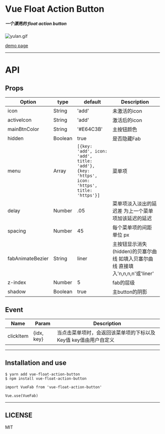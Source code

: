 # Vue Float Action Button


##### 一个漂亮的 float action button

![yulan.gif](http://upload-images.jianshu.io/upload_images/5738345-b97a517b5fe5f794.gif?imageMogr2/auto-orient/strip%7CimageView2/2/w/1240)  

[demo page](http://htmlpreview.github.io/?https://github.com/a62527776a/vue-fab/blob/dev/demo/dist/index.html)

***

# API


## Props

| Option |  type  |  default  | Description |
| ------ | ------ | --------  | ----------  |
|  icon  | String |  'add' |  未激活的icon     |
| activeIcon | String | 'add' | 激活后的icon |
|mainBtnColor|String|'#E64C3B'| 主按钮颜色|
|hidden| Boolean | true | 是否隐藏Fab |
|menu| Array | ``` [{key: 'add', icon: 'add', title: 'add'}, {key: 'https', icon: 'https', title: 'https'}] ``` | 菜单项 |
|delay|Number|.05| 菜单项淡入淡出的延迟差 为上一个菜单项加该延迟的延迟 |
|spacing| Number|45|每个菜单项的间距 单位 px|
|fabAnimateBezier | String | liner | 主按钮显示消失(hidden)的贝塞尔曲线 如填入贝塞尔曲线 直接填入'n,n,n,n'或'liner'  |
|z-index|Number|5|fab的层级|
|shadow | Boolean | true | 主button的阴影|

## Event

|    Name   |   Param   | Description |
| ----      | -------  | ----------- |
| clickItem | {idx, key} | 当点击菜单项时，会返回该菜单项的下标以及Key值 key值由用户自定义 |

***

## Installation and use

```
$ yarn add vue-float-action-button
$ npm install vue-float-action-button
```

```
import VueFab from 'vue-float-action-button'

Vue.use(VueFab)
```

***
## LICENSE
MIT